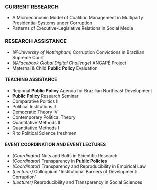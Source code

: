### CURRENT RESEARCH

- A Microeconomic Model of Coalition Management in Multiparty Presidential Systems under Corruption
- Patterns of Executive-Legislative Relations in Social Media

### RESEARCH ASSISTANCE

- *(@University of Nottingham)* Corruption Convictions in Brazilian Supreme Court
- *(@Facebook Global Digital Challenge)* ANGAPÉ Project
- Maternal & Child **Public Policy** Evaluation

#### TEACHING ASSISTANCE

- Regional **Public Policy** Agenda for Brazilian Northeast Development
- **Public Policy** Research Seminar
- Comparative Politics II
- Political Institutions II
- Democratic Theory IV
- Contemporary Political Theory
- Quantitative Methods II
- Quantitative Methods I
- R to Political Science freshmen

#### EVENT COORDINATION AND EVENT LECTURES

- *(Coordinator)* Nuts and Bolts in Scientific Research
- *(Coordinator)* Transparency in **Public Policies**
- *(Coordinator)* Transparency and Reproducibility in Empirical Law
- *(Lecturer)* Colloquium "Institutional Barriers of Development: Corruption"
- *(Lecturer)* Reproducibility and Transparency in Social Sciences
